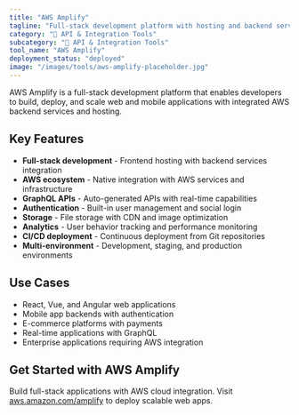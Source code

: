 ```yaml
---
title: "AWS Amplify"
tagline: "Full-stack development platform with hosting and backend services"
category: "🔗 API & Integration Tools"
subcategory: "🔗 API & Integration Tools"
tool_name: "AWS Amplify"
deployment_status: "deployed"
image: "/images/tools/aws-amplify-placeholder.jpg"
---
```

AWS Amplify is a full-stack development platform that enables developers to build, deploy, and scale web and mobile applications with integrated AWS backend services and hosting.

## Key Features

- **Full-stack development** - Frontend hosting with backend services integration
- **AWS ecosystem** - Native integration with AWS services and infrastructure
- **GraphQL APIs** - Auto-generated APIs with real-time capabilities
- **Authentication** - Built-in user management and social login
- **Storage** - File storage with CDN and image optimization
- **Analytics** - User behavior tracking and performance monitoring
- **CI/CD deployment** - Continuous deployment from Git repositories
- **Multi-environment** - Development, staging, and production environments

## Use Cases

- React, Vue, and Angular web applications
- Mobile app backends with authentication
- E-commerce platforms with payments
- Real-time applications with GraphQL
- Enterprise applications requiring AWS integration

## Get Started with AWS Amplify

Build full-stack applications with AWS cloud integration. Visit [aws.amazon.com/amplify](https://aws.amazon.com/amplify) to deploy scalable web apps.